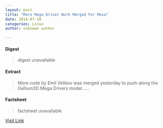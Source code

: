 ```yaml
---
layout: post
title: "More Mega Driver Work Merged For Mesa"
date: 2014-07-10
categories: Linux
author: unknown author

---
```



#### Digest
>digest unavailable

#### Extract
>More code by Emil Velikov was merged yesterday to push along the Gallium3D Mega Drivers model......

#### Factsheet
>factsheet unavailable

[Visit Link](http://www.phoronix.com/vr.php?view=MTczOTM)


